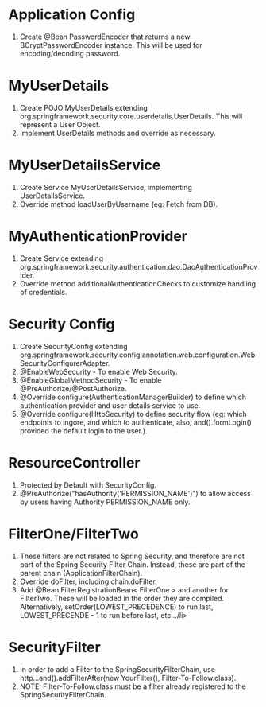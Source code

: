 <h1>Application Config</h1>
<ol>
    <li>Create @Bean PasswordEncoder that returns a new BCryptPasswordEncoder instance. This will be used for encoding/decoding password.</li>
</ol>

<h1>MyUserDetails</h1>
<ol>
<li>Create POJO MyUserDetails extending org.springframework.security.core.userdetails.UserDetails. This will represent a User Object.</li>
<li>Implement UserDetails methods and override as necessary.</li>
</ol>

<h1>MyUserDetailsService</h1>
<ol>
<li>Create Service MyUserDetailsService, implementing UserDetailsService.</li>
<li>Override method loadUserByUsername (eg: Fetch from DB).</li>
</ol>

<h1>MyAuthenticationProvider</h1>
<ol>
<li>Create Service extending org.springframework.security.authentication.dao.DaoAuthenticationProvider.</li>
<li>Override method additionalAuthenticationChecks to customize handling of credentials.</li>
</ol>

<h1>Security Config</h1>
<ol>   
<li>Create SecurityConfig extending org.springframework.security.config.annotation.web.configuration.WebSecurityConfigurerAdapter.</li>
<li>@EnableWebSecurity - To enable Web Security.</li>
<li>@EnableGlobalMethodSecurity - To enable @PreAuthorize/@PostAuthorize.</li>
<li>@Override configure(AuthenticationManagerBuilder) to define which authentication provider and user details service to use.</li>
<li>@Override configure(HttpSecurity) to define security flow (eg: which endpoints to ingore, and which to authenticate, also, and().formLogin() provided the default login to the user.).</li>
</ol>

<h1>ResourceController</h1>
<ol>
<li>Protected by Default with SecurityConfig.</li>
<li>@PreAuthorize("hasAuthority('PERMISSION_NAME')") to allow access by users having Authority PERMISSION_NAME only.</li>
</ol>

<h1>FilterOne/FilterTwo</h1>
<ol>
<li>These filters are not related to Spring Security, and therefore are not part of the Spring Security Filter Chain. Instead, these are part of the parent chain (ApplicationFilterChain).</li>
<li>Override doFilter, including chain.doFilter.</li>
<li>Add @Bean FilterRegistrationBean< FilterOne > and another for FilterTwo. These will be loaded in the order they are compiled. Alternatively, setOrder(LOWEST_PRECEDENCE) to run last, LOWEST_PRECENDE - 1 to run before last, etc.../li>
</ol>

<h1>SecurityFilter</h1>
<ol>
<li>In order to add a Filter to the SpringSecurityFilterChain, use http...and().addFilterAfter(new YourFilter(), Filter-To-Follow.class).</li>
<li>NOTE: Filter-To-Follow.class must be a filter already registered to the SpringSecurityFilterChain.</li>
</ol>